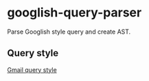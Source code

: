 # googlish-query-parser
Parse Googlish style query and create AST.

## Query style
[Gmail query style](https://support.google.com/mail/answer/7190)
